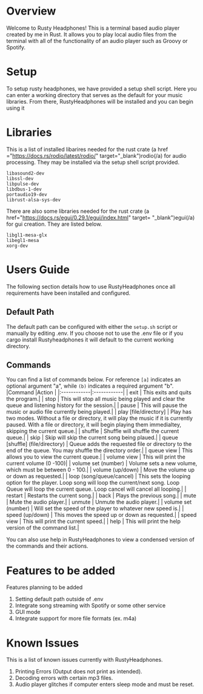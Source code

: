 # Overview 
Welcome to Rusty Headphones! This is a terminal based audio player created by me in Rust. It allows you to play local audio files from the terminal with all of the functionality of an audio player such as Groovy or Spotify. 
# Setup 
To setup rusty headphones, we have provided a setup shell script. Here you can enter a working directory that serves as the default for your music libraries. From there, RustyHeadphones will be installed and you can begin using it 
# Libraries
This is a list of installed libarires needed for the rust crate 
(a href ="https://docs.rs/rodio/latest/rodio/" target="_blank")rodio(/a)
 for audio processing. They may be installed via the setup shell script provided. 
```
libasound2-dev 
libssl-dev 
libpulse-dev 
libdbus-1-dev 
portaudio19-dev 
librust-alsa-sys-dev
```

There are also some libraries needed for the rust crate 
(a href="https://docs.rs/egui/0.29.1/egui/index.html" target= "_blank")egui(/a)
 for gui creation. They are listed below.
 ```
 libgl1-mesa-glx
 libegl1-mesa
 xorg-dev
 ```

# Users Guide
The following section details how to use RustyHeadphones once all requirements have been installed and configured. 
## Default Path 
The default path can be configured with either the ```setup.sh``` script or manually by editing .env. If you choose not
to use the .env file or if you cargo install Rustyheadphones it will default to the current working directory. 
## Commands
You can find a list of commands below. For reference ```[a]``` indicates an optional argument "a", while ```(b)``` indicates a required argument "b".
|Command     |Action     |
|:------------|:------------|
| exit | This exits and quits the program.|
| stop | This will stop all music being played and clear the queue and listening history for the session.| 
| pause | This will pause the music or audio file currently being played.|
| play [file/directory] | Play has two modes. Without a file or directory, it will play the music if it is currently paused. With a file or directory, it will begin playing them immedialtey, skipping the current queue.|
| shuffle | Shuffle will shuffle the current queue.|
| skip | Skip will skip the current song being plaued.|
| queue [shuffle] (file/directory) | Queue adds the requested file or directory to the end of the queue. You may shuffle the directory order.|
| queue view | This allows you to view the current queue.|
| volume view | This will print the current volume (0 -100)|
| volume set (number) | Volume sets a new volume, which must be between 0 - 100.|
| volume (up/down) | Move the volume up or down as requested.|
| loop (song/queue/cancel) | This sets the looping option for the player. Loop song will loop the current/next song. Loop Queue will loop the current queue. Loop cancel will cancel all looping.|
| restart | Restarts the current song.|
| back | Plays the previous song.|
| mute | Mute the audio player.|
| unmute | Unmute the audio player.|
| volume set (number) | Will set the speed of the player to whatever new speed is.|
| speed (up/down) | This moves the speed up or down as requested.|
| speed view | This will print the current speed.|
| help | This will print the help version of the command list.|


You can also use help in RustyHeadphones to view a condensed version of the commands and their actions. 

# Features to be added
Features planning to be added
1. Setting default path outside of .env
2. Integrate song streaming with Spotify or some other service
3. GUI mode
4. Integrate support for more file formats (ex. m4a)

# Known Issues
This is a list of known issues currently with RustyHeadphones.
1. Printing Errors (Output does not print as intended).
2. Decoding errors with certain mp3 files.
3. Audio player glitches if computer enters sleep mode and must be reset.